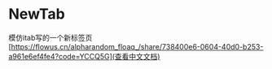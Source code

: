# NewTab
模仿itab写的一个新标签页
[https://flowus.cn/alpharandom_floaq_/share/738400e6-0604-40d0-b253-a961e6ef4fe4?code=YCCQ5G](查看中文文档)
